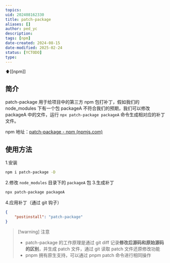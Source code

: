 ```yaml
---
topics: 
uid: 202408162330
title: patch-package
aliases: []
author: ped_yc
description: 
tags: [npm]
date-created: 2024-08-15
date-modified: 2025-02-24
status: [YCTODO]
type: 
---
```


⬆[[npm]]

## 简介

patch-package 用于给项目中的第三方 npm 包打补丁，假如我们的 node_modules 下有一个包 packageA 不符合我们的预期，我们可以修改 packageA 中的文件，运行 `npx patch-package packageA` 命令生成相对应的补丁文件。

npm 地址：[patch-package - npm (npmjs.com)](https://www.npmjs.com/package/patch-package)

## 使用方法

1.安装

```bash
npm i patch-package -D
```

2.修改 `node_modules` 目录下的 `packageA` 包
3.生成补丁

```bash
npx patch-package packageA
```

4.应用补丁（通过 git 钩子）

```json
{
	"postinstall": "patch-package"
}
```

> [!warning] 注意
> - patch-package 的工作原理是通过 git diff 记录**修改后源码和原始源码的区别**，并生成 patch 文件，通过 git 读取 patch 文件还原修改功能
> - pnpm 拥有原生支持，可以通过 pnpm patch 命令进行相同操作
